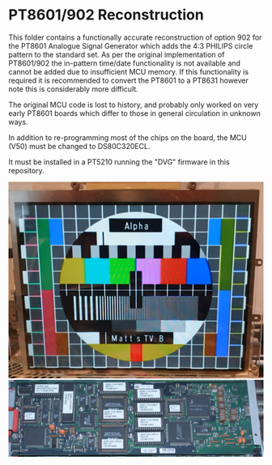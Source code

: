 # PT8601/902 Reconstruction

This folder contains a functionally accurate reconstruction of option 902 for the PT8601 Analogue Signal Generator which adds the 4:3 PHILIPS circle pattern to the standard set. As per the original implementation of PT8601/902 the in-pattern time/date functionality is not available and cannot be added due to insufficient MCU memory. If this functionality is required it is recommended to convert the PT8601 to a PT8631 however note this is considerably more difficult.

The original MCU code is lost to history, and probably only worked on very early PT8601 boards which differ to those in general circulation in unknown ways.

In addition to re-programming most of the chips on the board, the MCU (V50) must be changed to DS80C320ECL.

It must be installed in a PT5210 running the "DVG" firmware in this repository.

![test card output](Running.jpg "PT5210/902 Running")
![programmed board](Board.jpg "PT5210/902 Board")


